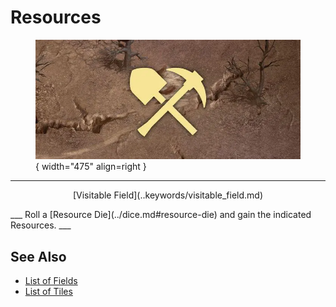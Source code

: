 # Resources

<figure markdown="span">

![Resources Map Location](../assets/locations-resource_symbol.webp){ width="475" align=right }

</figure>

___
<p style="text-align: center;" markdown>[Visitable Field](..keywords/visitable_field.md)</p>
___
Roll a [Resource Die](../dice.md#resource-die) and gain the indicated Resources.
___


## See Also

- [List of Fields](index.md)
- [List of Tiles](../tiles/index.md)
